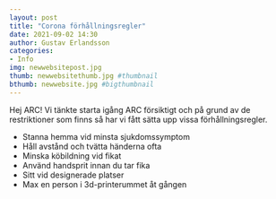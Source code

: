 ```yaml
---
layout: post
title: "Corona förhållningsregler"
date: 2021-09-02 14:30
author: Gustav Erlandsson
categories: 
- Info
img: newwebsitepost.jpg
thumb: newwebsitethumb.jpg #thumbnail
bthumb: newwebsite.jpg #bigthumbnail
---
```

Hej ARC! Vi tänkte starta igång ARC försiktigt och på grund av de restriktioner som finns så har vi fått sätta upp vissa förhållningsregler. 
<!--more-->
<ul>
    <li>Stanna hemma vid minsta sjukdomssymptom</li>
    <li>Håll avstånd och tvätta händerna ofta</li>
    <li>Minska köbildning vid fikat</li>
    <li>Använd handsprit innan du tar fika</li>
    <li>Sitt vid designerade platser</li>
    <li>Max en person i 3d-printerummet åt gången</li>
</ul>

